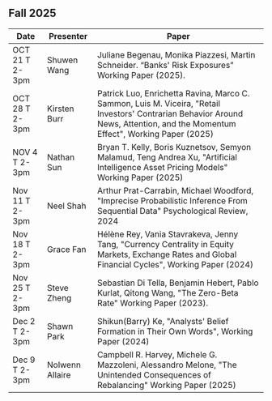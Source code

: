 ## Fall 2025

| Date             | Presenter   | Paper   |
|------------------|-------------|-------------|
| OCT 21 T 2-3pm  | Shuwen Wang  | Juliane Begenau, Monika Piazzesi, Martin Schneider. “Banks' Risk Exposures” Working Paper (2025). | 
| OCT 28 T 2-3pm  | Kirsten Burr  | Patrick Luo, Enrichetta Ravina, Marco C. Sammon, Luis M. Viceira, "Retail Investors' Contrarian Behavior Around News, Attention, and the Momentum Effect", Working Paper (2025) |
| NOV 4 T 2-3pm | Nathan Sun | Bryan T. Kelly, Boris Kuznetsov, Semyon Malamud, Teng Andrea Xu, "Artificial Intelligence Asset Pricing Models" Working Paper (2025)  |
| Nov 11 T 2-3pm | Neel Shah | Arthur Prat-Carrabin, Michael Woodford, "Imprecise Probabilistic Inference From Sequential Data" Psychological Review, 2024 | 
| Nov 18 T 2-3pm | Grace Fan | Hélène Rey, Vania Stavrakeva, Jenny Tang, "Currency Centrality in Equity Markets, Exchange Rates and Global Financial Cycles", Working Paper (2024) | 
| Nov 25 T 2-3pm | Steve Zheng | Sebastian Di Tella, Benjamin Hebert, Pablo Kurlat, Qitong Wang, "The Zero-Beta Rate" Working Paper (2023). | 
| Dec 2 T 2-3pm | Shawn Park | Shikun(Barry) Ke, "Analysts' Belief Formation in Their Own Words", Working Paper (2024) | 
| Dec 9 T 2-3pm | Nolwenn Allaire | Campbell R. Harvey, Michele G. Mazzoleni, Alessandro Melone, "The Unintended Consequences of Rebalancing" Working Paper (2025) |



